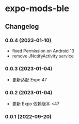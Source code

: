 # expo-mods-ble

## Changelog

### 0.0.4 (2023-01-10)

* fixed Permission on Android 13
* remove JNotifyActivity service

### 0.0.3 (2023-01-04)

* 更新适配 Expo 47

### 0.0.2 (2023-01-04)

* 更新 Expo 依赖版本 <47

### 0.0.1 (2022-09-20)
